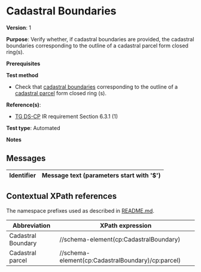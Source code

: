 # Cadastral Boundaries

**Version**: 1

**Purpose**: Verify whether, if cadastral boundaries are provided, the cadastral boundaries corresponding to the outline of a cadastral parcel form closed ring(s).

**Prerequisites**

**Test method**

* Check that [cadastral boundaries](#CadastralBoundary) corresponding to the outline of a [cadastral parcel](#CadastralParcel) form closed ring (s).

**Reference(s)**: 

* [TG DS-CP](http://inspire.ec.europa.eu/id/ats/data-cp/3.1/cp-as/README#ref_TG_DS_CP) IR requirement Section 6.3.1 (1)

**Test type**: Automated

**Notes**


## Messages

Identifier  |  Message text (parameters start with '$')
----------- | -------------------------------------------------------------------------

## Contextual XPath references

The namespace prefixes used as described in [README.md](http://inspire.ec.europa.eu/id/ats/data-hy/3.1/hy-gml/README#namespaces).

Abbreviation                                          |  XPath expression
----------------------------------------------------- | ------------------------------------------------------------------
Cadastral Boundary <a name="CadastralBoundary"></a>   | //schema-element(cp:CadastralBoundary)
Cadastral parcel <a name="CadastralParcel"></a>   | //schema-element(cp:CadastralBoundary)/cp:parcel)
